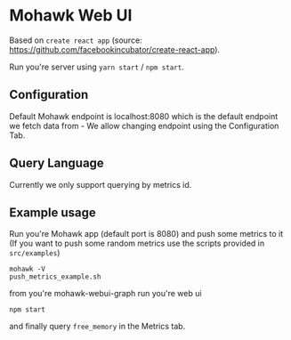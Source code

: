 # Mohawk Web UI

Based on `create react app` (source: https://github.com/facebookincubator/create-react-app).

Run you're server using `yarn start` / `npm start`.

## Configuration

Default Mohawk endpoint is localhost:8080 which is the default endpoint we fetch data from - We allow changing endpoint using the Configuration Tab.

## Query Language

Currently we only support querying by metrics id.

## Example usage

Run you're Mohawk app (default port is 8080) and push some metrics to it (If you want to push some random metrics use the scripts provided in `src/examples`)

```
mohawk -V
push_metrics_example.sh
```

from you're mohawk-webui-graph run you're web ui

```
npm start
```

and finally query `free_memory` in the Metrics tab.
